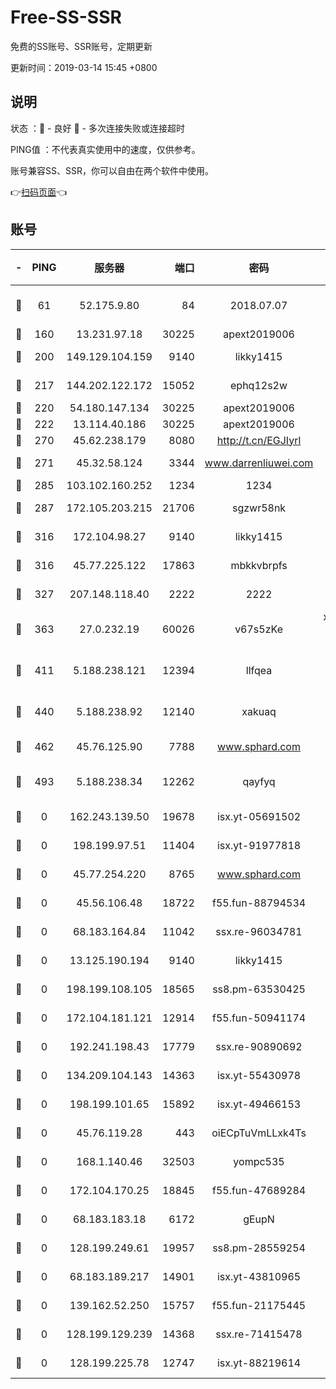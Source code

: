 # Free-SS-SSR

免费的SS账号、SSR账号，定期更新

更新时间：2019-03-14 15:45 +0800

## 说明

状态     ：🙂 - 良好 🙁 - 多次连接失败或连接超时

PING值   ：不代表真实使用中的速度，仅供参考。

账号兼容SS、SSR，你可以自由在两个软件中使用。

👉[扫码页面](https://liesauer.github.io/Free-SS-SSR/)👈

## 账号

|-|PING|服务器|端口|密码|加密方式|区域|
|:----:|:----:|:-----:|-----:|:----:|:----:|:----:|
|🙂|61|52.175.9.80|84|2018.07.07|chacha20-ietf-poly1305|HK|
|🙂|160|13.231.97.18|30225|apext2019006|chacha20|JP|
|🙂|200|149.129.104.159|9140|likky1415|aes-256-cfb|HK|
|🙂|217|144.202.122.172|15052|ephq12s2w|aes-256-cfb|US|
|🙂|220|54.180.147.134|30225|apext2019006|chacha20|KR|
|🙂|222|13.114.40.186|30225|apext2019006|chacha20|JP|
|🙂|270|45.62.238.179|8080|http://t.cn/EGJIyrl|rc4-md5|CA|
|🙂|271|45.32.58.124|3344|www.darrenliuwei.com|aes-256-cfb|JP|
|🙂|285|103.102.160.252|1234|1234|rc4-md5|JP|
|🙂|287|172.105.203.215|21706|sgzwr58nk|aes-256-cfb|JP|
|🙂|316|172.104.98.27|9140|likky1415|aes-256-cfb|JP|
|🙂|316|45.77.225.122|17863|mbkkvbrpfs|aes-256-cfb|GB|
|🙂|327|207.148.118.40|2222|2222|aes-256-cfb|SG|
|🙂|363|27.0.232.19|60026|v67s5zKe|xchacha20-ietf-poly1305|HK|
|🙂|411|5.188.238.121|12394|llfqea|chacha20-ietf-poly1305|BR|
|🙂|440|5.188.238.92|12140|xakuaq|chacha20-ietf-poly1305|BR|
|🙂|462|45.76.125.90|7788|www.sphard.com|aes-256-cfb|AU|
|🙂|493|5.188.238.34|12262|qayfyq|chacha20-ietf-poly1305|BR|
|🙁|0|162.243.139.50|19678|isx.yt-05691502|aes-256-cfb|US|
|🙁|0|198.199.97.51|11404|isx.yt-91977818|aes-256-cfb|US|
|🙁|0|45.77.254.220|8765|www.sphard.com|aes-256-cfb|SG|
|🙁|0|45.56.106.48|18722|f55.fun-88794534|aes-256-cfb|US|
|🙁|0|68.183.164.84|11042|ssx.re-96034781|aes-256-cfb|US|
|🙁|0|13.125.190.194|9140|likky1415|aes-256-cfb|KR|
|🙁|0|198.199.108.105|18565|ss8.pm-63530425|aes-256-cfb|US|
|🙁|0|172.104.181.121|12914|f55.fun-50941174|aes-256-cfb|SG|
|🙁|0|192.241.198.43|17779|ssx.re-90890692|aes-256-cfb|US|
|🙁|0|134.209.104.143|14363|isx.yt-55430978|aes-256-cfb|SG|
|🙁|0|198.199.101.65|15892|isx.yt-49466153|aes-256-cfb|US|
|🙁|0|45.76.119.28|443|oiECpTuVmLLxk4Ts|aes-256-cfb|AU|
|🙁|0|168.1.140.46|32503|yompc535|aes-256-cfb|AU|
|🙁|0|172.104.170.25|18845|f55.fun-47689284|aes-256-cfb|SG|
|🙁|0|68.183.183.18|6172|gEupN|aes-256-cfb|SG|
|🙁|0|128.199.249.61|19957|ss8.pm-28559254|aes-256-cfb|SG|
|🙁|0|68.183.189.217|14901|isx.yt-43810965|aes-256-cfb|SG|
|🙁|0|139.162.52.250|15757|f55.fun-21175445|aes-256-cfb|SG|
|🙁|0|128.199.129.239|14368|ssx.re-71415478|aes-256-cfb|SG|
|🙁|0|128.199.225.78|12747|isx.yt-88219614|aes-256-cfb|SG|
